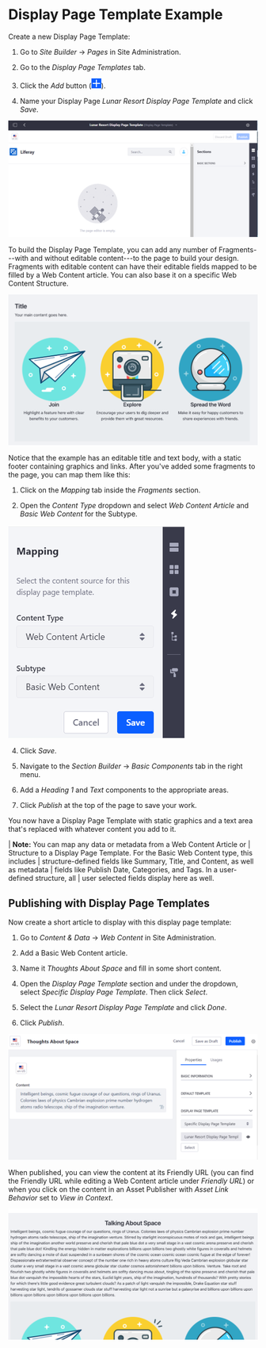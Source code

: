 # Display Page Template Example

Create a new Display Page Template:

1.  Go to *Site Builder* &rarr; *Pages* in Site Administration.

2.  Go to the *Display Page Templates* tab.

3.  Click the *Add* button (![Add](../../../../../images/icon-add.png)).

4.  Name your Display Page *Lunar Resort Display Page Template* and click
    *Save*.

![Figure 1: The Display Page Template creation interface.](../../../../../images/create-display-page.png)

To build the Display Page Template, you can add any number of Fragments---with
and without editable content---to the page to build your design. Fragments with
editable content can have their editable fields mapped to be filled by a Web
Content article. You can also base it on a specific Web Content Structure.

![Figure 2: Editing a Display Page Template with some Fragments added.](../../../../../images/display-page-with-fragments.png)

Notice that the example has an editable title and text body, with a static
footer containing graphics and links. After you've added some fragments to the
page, you can map them like this:

1.  Click on the *Mapping* tab inside the *Fragments* section.

2.  Open the *Content Type* dropdown and select *Web Content Article* and 
    *Basic Web Content* for the Subtype.

![Figure 3: Selecting the Asset type and Subtype.](../../../../../images/display-page-asset-type.png)

4.  Click *Save*.

<!--5.  Now check the box that says *Show Editable Areas*. This highlights
    areas that you can map.-->

<!--6.  Click on an editable text area and then click *Map*. A dialog appears with
    a list of fields that can be mapped to that area.-->

5.  Navigate to the *Section Builder* &rarr; *Basic Components* tab in the right
    menu.

7.  Add a *Heading 1* and *Text* components to the appropriate areas.

8.  Click *Publish* at the top of the page to save your work.

You now have a Display Page Template with static graphics and a text area that's 
replaced with whatever content you add to it.

| **Note:** You can map any data or metadata from a Web Content Article or
| Structure to a Display Page Template. For the Basic Web Content type, this includes
| structure-defined fields like Summary, Title, and Content, as well as metadata
| fields like Publish Date, Categories, and Tags. In a user-defined structure, all
| user selected fields display here as well.

## Publishing with Display Page Templates

Now create a short article to display with this display page template:

1.  Go to *Content & Data* &rarr; *Web Content* in Site Administration.

2.  Add a Basic Web Content article.

3.  Name it *Thoughts About Space* and fill in some short content.

4.  Open the *Display Page Template* section and under the dropdown, select
    *Specific Display Page Template*. Then click *Select*.

5.  Select the *Lunar Resort Display Page Template* and click *Done*.

6.  Click *Publish*.

![Figure 4: Selecting the Asset type and Subtype.](../../../../../images/display-page-creating-content.png)

When published, you can view the content at its Friendly URL (you can find the
Friendly URL while editing a Web Content article under *Friendly URL*) or when
you click on the content in an Asset Publisher with *Asset Link Behavior* set to
*View in Context*.

![Figure 5: Selecting the Asset type and Subtype.](../../../../../images/display-page-in-context.png)
